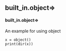 ## built_in.object=>
#### built_in.object=>
An example for using object
```
x = object()
print(dir(x))
```